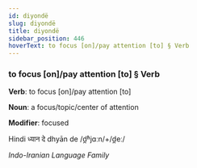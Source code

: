 ```yaml
---
id: diyondë
slug: diyondë
title: diyondë
sidebar_position: 446
hoverText: to focus [on]/pay attention [to] § Verb
---
```


### to focus [on]/pay attention [to] § Verb

**Verb**: to focus [on]/pay attention [to]

**Noun**: a focus/topic/center of attention

**Modifier**: focused

Hindi ध्यान दे dhyān de /d̪ʱjɑːn/+/d̪eː/

*Indo-Iranian Language Family*